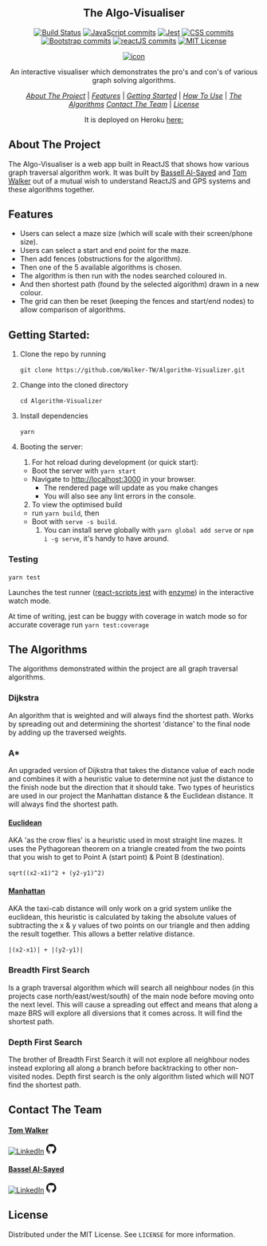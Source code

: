 <h2 align="center"> The Algo-Visualiser</h2>

<div align="center">

[![Build Status](https://travis-ci.org/Walker-TW/Algorithm-Visualizer.svg?branch=master)](https://travis-ci.org/Walker-TW/Algorithm-Visualizer)
[![JavaScript commits][javascriptcommits]](https://sourcerer.io/walker-tw)
[![Jest][jest]](https://sourcerer.io/basselalsayed)
[![CSS commits][csscommits]](https://sourcerer.io/walker-tw)
[![Bootstrap commits][bootstrapcommits]](https://sourcerer.io/basselalsayed)
[![reactJS commits][reactjscommits]](https://sourcerer.io/basselalsayed)
[![MIT License][license-shield]][license-url]

</div>

<p align="center">
  <a href="https://github.com/Walker-TW/Algorithm-Visualizer">
      <img src="https://f0.pngfuel.com/png/858/267/round-black-maze-png-clip-art.png" width="200" height="200" alt="icon">
  </a>

  <p align="center">
    An interactive visualiser which demonstrates the pro's and con's of various graph solving algorithms.
 
  </p>
</p>

<div align= "center">

[_About The Project_](#About-The-Project) | [_Features_](#Features) | [_Getting Started_](#Getting-Started) | [_How To Use_](#How-To-Use) | [_The Algorithms_](#The-Algorithms) [_Contact The Team_](#Contact-The-Team) | [_License_](#license)

It is deployed on Heroku [here:](https://algo-visualiser.herokuapp.com)

</div>

## About The Project

The Algo-Visualiser is a web app built in ReactJS that shows how various graph traversal algorithm work. It was built by [Bassell Al-Sayed](https://github.com/basselalsayed) and [Tom Walker](https://github.com/Walker-TW) out of a mutual wish to understand ReactJS and GPS systems and these algorithms together.

## Features

- Users can select a maze size (which will scale with their screen/phone size).
- Users can select a start and end point for the maze.
- Then add fences (obstructions for the algorithm).
- Then one of the 5 available algorithms is chosen.
- The algorithm is then run with the nodes searched coloured in.
- And then shortest path (found by the selected algorithm) drawn in a new colour.
- The grid can then be reset (keeping the fences and start/end nodes) to allow comparison of algorithms.

## Getting Started:

1. Clone the repo by running

   `git clone https://github.com/Walker-TW/Algorithm-Visualizer.git`

2. Change into the cloned directory

   `cd Algorithm-Visualizer`

3. Install dependencies

   `yarn`

4. Booting the server:
   1. For hot reload during development (or quick start):
   - Boot the server with `yarn start`
   - Navigate to [http://localhost:3000](http://localhost:3000) in your browser.
     - The rendered page will update as you make changes
     - You will also see any lint errors in the console.
   2. To view the optimised build
   - run `yarn build`, then
   - Boot with `serve -s build`.
     1. You can install serve globally with `yarn global add serve` or `npm i -g serve`, it's handy to have around.

### Testing

`yarn test`

Launches the test runner ([react-scripts jest](https://create-react-app.dev/docs/running-tests/) with [enzyme](https://enzymejs.github.io/enzyme/)) in the interactive watch mode.

At time of writing, jest can be buggy with coverage in watch mode so for accurate coverage run `yarn test:coverage`

## The Algorithms

The algorithms demonstrated within the project are all graph traversal algorithms.

### Dijkstra

An algorithm that is weighted and will always find the shortest path. Works by spreading out and determining the shortest 'distance' to the final node by adding up the traversed weights.

### A\*

An upgraded version of Dijkstra that takes the distance value of each node and combines it with a heuristic value to determine not just the distance to the finish node but the direction that it should take. Two types of heuristics are used in our project the Manhattan distance & the Euclidean distance. It will always find the shortest path.

<h4><ins> Euclidean </ins></h4>

AKA 'as the crow flies' is a heuristic used in most straight line mazes. It uses the Pythagorean theorem on a triangle created from the two points that you wish to get to Point A (start point) & Point B (destination).

`sqrt((x2-x1)^2 + (y2-y1)^2)`

<h4><ins> Manhattan </ins></h4>

AKA the taxi-cab distance will only work on a grid system unlike the euclidean, this heuristic is calculated by taking the absolute values of subtracting the x & y values of two points on our triangle and then adding the result together. This allows a better relative distance.

`|(x2-x1)| + |(y2-y1)|`

### Breadth First Search

Is a graph traversal algorithm which will search all neighbour nodes (in this projects case north/east/west/south) of the main node before moving onto the next level. This will cause a spreading out effect and means that along a maze BRS will explore all diversions that it comes across. It will find the shortest path.

### Depth First Search

The brother of Breadth First Search it will not explore all neighbour nodes instead exploring all along a branch before backtracking to other non-visited nodes. Depth first search is the only algorithm listed which will NOT find the shortest path.

## Contact The Team

<h4> <ins>Tom Walker </ins> </h4>

[![LinkedIn][linkedin-shield]][linkedin-urltw]
<a href="https://github.com/Walker-TW"><img src="https://github.com/Walker-TW/CV/blob/master/images/GitHub-120px.png"  height="20" width="20">
</a>

<h4> <ins>Bassel Al-Sayed </ins> </h4>

[![LinkedIn][linkedin-shield]][linkedin-urlbas]
<a href="https://github.com/basselalsayed"><img src="https://github.com/Walker-TW/CV/blob/master/images/GitHub-120px.png"  height="20" width="20">
</a>

## License

Distributed under the MIT License. See `LICENSE` for more information.

[license-shield]: https://img.shields.io/github/license/othneildrew/Best-README-Template.svg?style=flat-square
[license-url]: https://github.com/Walker-TW/Algorithm-Visualizer/blob/master/LICENSE.txt
[linkedin-shield]: https://img.shields.io/badge/-LinkedIn-black.svg?style=flat-square&logo=linkedin&colorB=555
[linkedin-urltw]: https://linkedin.com/in/thomas-w-walker
[linkedin-urlbas]: https://linkedin.com/in/bsas
[javascriptcommits]: https://img.shields.io/badge/JavaScript-yellow.svg
[jest]: https://img.shields.io/badge/Jest-red.svg
[csscommits]: https://img.shields.io/badge/CSS-green.svg
[bootstrapcommits]: https://img.shields.io/badge/Bootstrap-blueviolet.svg
[reactjscommits]: https://img.shields.io/badge/ReactJS-informational.svg
